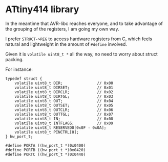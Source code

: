 ATtiny414 library
=================
In the meantime that AVR-libc reaches everyone, and to take advantage of the grouping of the registers, I am going my own way.

I prefer `STRUCT->REG` to access hardware registers from C, which feels natural and lightweight in the amount of `#define` involved.

Given it is `volatile uint8_t *` all the way, no need to worry about struct packing.

For instance:

```
typedef struct {
    volatile uint8_t DIR;               // 0x00
    volatile uint8_t DIRSET;            // 0x01
    volatile uint8_t DIRCLR;            // 0x02
    volatile uint8_t DIRTGL;            // 0x03
    volatile uint8_t OUT;               // 0x04
    volatile uint8_t OUTSET;            // 0x05
    volatile uint8_t OUTCLR;            // 0x06
    volatile uint8_t OUTTGL;            // 0x07
    volatile uint8_t IN;                // 0x08
    volatile uint8_t INTFLAGS;          // 0x09
    volatile uint8_t RESERVED0[0x0F - 0x0A];
    volatile uint8_t PINCTRL[8];
} hw_port_t;

#define PORTA ((hw_port_t *)0x0400)
#define PORTB ((hw_port_t *)0x0420)
#define PORTC ((hw_port_t *)0x0440)
```
